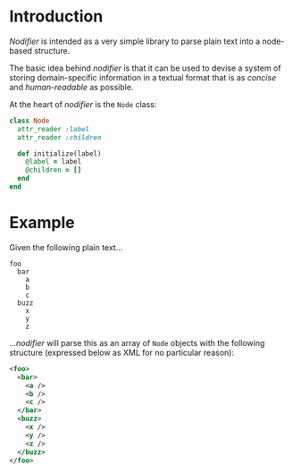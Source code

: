 Introduction
============

*Nodifier* is intended as a very simple library to parse plain text into a node-based structure.

The basic idea behind *nodifier* is that it can be used to devise a system of storing domain-specific information in a textual format that is as _concise_ and _human-readable_ as possible.

At the heart of *nodifier* is the `Node` class:

```ruby
class Node
  attr_reader :label
  attr_reader :children

  def initialize(label)
    @label = label
    @children = []
  end
end
```

Example
=======

Given the following plain text...

```
foo
  bar
  	a
  	b
  	c
  buzz
  	x
  	y
  	z
```

...*nodifier* will parse this as an array of `Node` objects with the following structure (expressed below as XML for no particular reason):

```xml
<foo>
  <bar>
    <a />
    <b />
    <c />
  </bar>
  <buzz>
    <x />
    <y />
    <z />
  </buzz>
</foo>
```